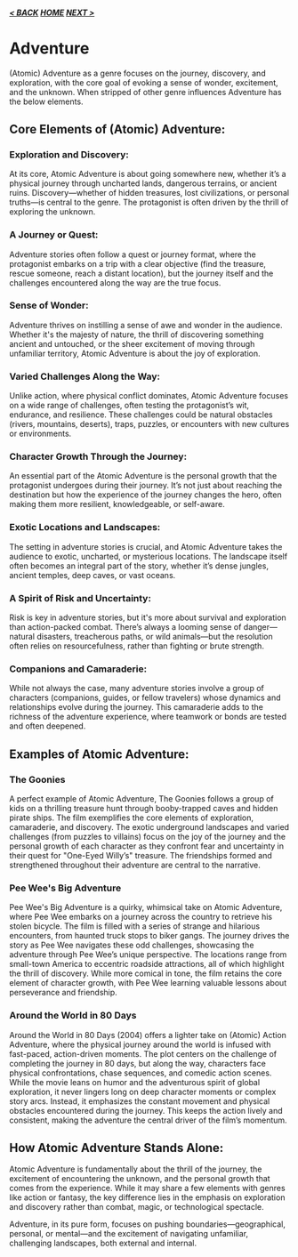 ##### [< BACK](action.md) [HOME](index.md) [NEXT >](fantasysa.md)

# Adventure

(Atomic) Adventure as a genre focuses on the journey, discovery, and exploration, with the core goal of evoking a sense of wonder, excitement, and the unknown. When stripped of other genre influences Adventure has the below elements.

## Core Elements of (Atomic) Adventure:

### Exploration and Discovery:

At its core, Atomic Adventure is about going somewhere new, whether it’s a physical journey through uncharted lands, dangerous terrains, or ancient ruins. Discovery—whether of hidden treasures, lost civilizations, or personal truths—is central to the genre. The protagonist is often driven by the thrill of exploring the unknown.

### A Journey or Quest:

Adventure stories often follow a quest or journey format, where the protagonist embarks on a trip with a clear objective (find the treasure, rescue someone, reach a distant location), but the journey itself and the challenges encountered along the way are the true focus.

### Sense of Wonder:

Adventure thrives on instilling a sense of awe and wonder in the audience. Whether it's the majesty of nature, the thrill of discovering something ancient and untouched, or the sheer excitement of moving through unfamiliar territory, Atomic Adventure is about the joy of exploration.

### Varied Challenges Along the Way:

Unlike action, where physical conflict dominates, Atomic Adventure focuses on a wide range of challenges, often testing the protagonist’s wit, endurance, and resilience. These challenges could be natural obstacles (rivers, mountains, deserts), traps, puzzles, or encounters with new cultures or environments.

### Character Growth Through the Journey:

An essential part of the Atomic Adventure is the personal growth that the protagonist undergoes during their journey. It’s not just about reaching the destination but how the experience of the journey changes the hero, often making them more resilient, knowledgeable, or self-aware.

### Exotic Locations and Landscapes:

The setting in adventure stories is crucial, and Atomic Adventure takes the audience to exotic, uncharted, or mysterious locations. The landscape itself often becomes an integral part of the story, whether it’s dense jungles, ancient temples, deep caves, or vast oceans.

### A Spirit of Risk and Uncertainty:

Risk is key in adventure stories, but it's more about survival and exploration than action-packed combat. There’s always a looming sense of danger—natural disasters, treacherous paths, or wild animals—but the resolution often relies on resourcefulness, rather than fighting or brute strength.

### Companions and Camaraderie:

While not always the case, many adventure stories involve a group of characters (companions, guides, or fellow travelers) whose dynamics and relationships evolve during the journey. This camaraderie adds to the richness of the adventure experience, where teamwork or bonds are tested and often deepened.

## Examples of Atomic Adventure:

### The Goonies

A perfect example of Atomic Adventure, The Goonies follows a group of kids on a thrilling treasure hunt through booby-trapped caves and hidden pirate ships. The film exemplifies the core elements of exploration, camaraderie, and discovery. The exotic underground landscapes and varied challenges (from puzzles to villains) focus on the joy of the journey and the personal growth of each character as they confront fear and uncertainty in their quest for "One-Eyed Willy’s" treasure. The friendships formed and strengthened throughout their adventure are central to the narrative.

### Pee Wee's Big Adventure

Pee Wee's Big Adventure is a quirky, whimsical take on Atomic Adventure, where Pee Wee embarks on a journey across the country to retrieve his stolen bicycle. The film is filled with a series of strange and hilarious encounters, from haunted truck stops to biker gangs. The journey drives the story as Pee Wee navigates these odd challenges, showcasing the adventure through Pee Wee’s unique perspective. The locations range from small-town America to eccentric roadside attractions, all of which highlight the thrill of discovery. While more comical in tone, the film retains the core element of character growth, with Pee Wee learning valuable lessons about perseverance and friendship.

### Around the World in 80 Days

Around the World in 80 Days (2004) offers a lighter take on (Atomic) Action Adventure, where the physical journey around the world is infused with fast-paced, action-driven moments. The plot centers on the challenge of completing the journey in 80 days, but along the way, characters face physical confrontations, chase sequences, and comedic action scenes. While the movie leans on humor and the adventurous spirit of global exploration, it never lingers long on deep character moments or complex story arcs. Instead, it emphasizes the constant movement and physical obstacles encountered during the journey. This keeps the action lively and consistent, making the adventure the central driver of the film’s momentum.

## How Atomic Adventure Stands Alone:

Atomic Adventure is fundamentally about the thrill of the journey, the excitement of encountering the unknown, and the personal growth that comes from the experience. While it may share a few elements with genres like action or fantasy, the key difference lies in the emphasis on exploration and discovery rather than combat, magic, or technological spectacle.

Adventure, in its pure form, focuses on pushing boundaries—geographical, personal, or mental—and the excitement of navigating unfamiliar, challenging landscapes, both external and internal.

